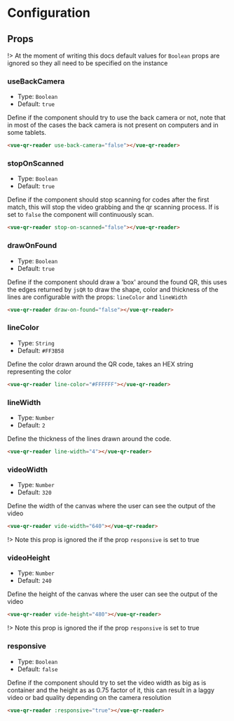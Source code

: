 # Configuration

## Props

!> At the moment of writing this docs default values for `Boolean` props are ignored so they all need to be specified on the instance

### useBackCamera
- Type: `Boolean`
- Default: `true`

Define if the component should try to use the back camera or not, note that in most of the cases the back camera is not present on computers and in some tablets.

```html
<vue-qr-reader use-back-camera="false"></vue-qr-reader>
```

### stopOnScanned
- Type: `Boolean`
- Default: `true`

Define if the component should stop scanning for codes after the first match, this will stop the video grabbing and the qr scanning process. If is set to `false` the component will continuously scan.

```html
<vue-qr-reader stop-on-scanned="false"></vue-qr-reader>
```

### drawOnFound
- Type: `Boolean`
- Default: `true`

Define if the component should draw a 'box' around the found QR, this uses the edges returned by `jsQR` to draw the shape, color and thickness of the lines are configurable with the props: `lineColor` and `lineWidth`

```html
<vue-qr-reader draw-on-found="false"></vue-qr-reader>
```

### lineColor
- Type: `String`
- Default: `#FF3B58`

Define the color drawn around the QR code, takes an HEX string representing the color

```html
<vue-qr-reader line-color="#FFFFFF"></vue-qr-reader>
```

### lineWidth
- Type: `Number`
- Default: `2`

Define the thickness of the lines drawn around the code.

```html
<vue-qr-reader line-width="4"></vue-qr-reader>
```

### videoWidth
- Type: `Number`
- Default: `320`

Define the width of the canvas where the user can see the output of the video

```html
<vue-qr-reader vide-width="640"></vue-qr-reader>
```

!> Note this prop is ignored the if the prop `responsive` is set to true

### videoHeight
- Type: `Number`
- Default: `240`

Define the height of the canvas where the user can see the output of the video

```html
<vue-qr-reader vide-height="480"></vue-qr-reader>
```

!> Note this prop is ignored the if the prop `responsive` is set to true


### responsive
- Type: `Boolean`
- Default: `false`

Define if the component should try to set the video width as big as is container and the height as as 0.75 factor of it, this can result in a laggy video or bad quality depending on the camera resolution

```html
<vue-qr-reader :responsive="true"></vue-qr-reader>
```
